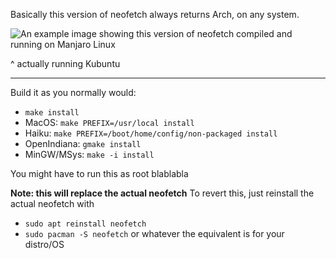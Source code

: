 Basically this version of neofetch always returns Arch, on any system.

![An example image showing this version of neofetch compiled and running on Manjaro Linux](https://user-images.githubusercontent.com/49426949/120924572-af384900-c6d4-11eb-81fb-bde122157acb.png)

^ actually running Kubuntu

* * *

Build it as you normally would:
- `make install`
- MacOS: `make PREFIX=/usr/local install`
- Haiku: `make PREFIX=/boot/home/config/non-packaged install`
- OpenIndiana: `gmake install`
- MinGW/MSys: `make -i install`

You might have to run this as root blablabla

**Note: this __will__ replace the actual neofetch**
To revert this, just reinstall the actual neofetch with
- `sudo apt reinstall neofetch`
- `sudo pacman -S neofetch`
or whatever the equivalent is for your distro/OS
